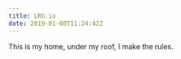 ```yaml
---
title: LRG.io
date: 2019-01-08T11:24:42Z
---
```


This is my home, under my roof, I make the rules.

